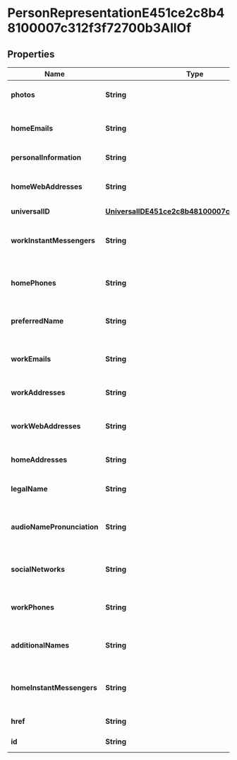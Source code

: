 

# PersonRepresentationE451ce2c8b48100007c312f3f72700b3AllOf


## Properties

| Name | Type | Description | Notes |
|------------ | ------------- | ------------- | -------------|
|**photos** | **String** | The image for the person. |  [optional] [readonly] |
|**homeEmails** | **String** | The home email addresses for a person. |  [optional] [readonly] |
|**personalInformation** | **String** | The person. |  [optional] [readonly] |
|**homeWebAddresses** | **String** | The home web addresses for a person. |  [optional] [readonly] |
|**universalID** | [**UniversalIDE451ce2c8b48100007c31392a1ff00c2**](UniversalIDE451ce2c8b48100007c31392a1ff00c2.md) |  |  [optional] |
|**workInstantMessengers** | **String** | The work instant messenger accounts for a person. |  [optional] [readonly] |
|**homePhones** | **String** | The home phone numbers for a person. |  [optional] [readonly] |
|**preferredName** | **String** | The preferred name for a person. |  [optional] [readonly] |
|**workEmails** | **String** | The work email addresses for a person. |  [optional] [readonly] |
|**workAddresses** | **String** | The work addresses for a person. |  [optional] [readonly] |
|**workWebAddresses** | **String** | The work web addresses for a person. |  [optional] [readonly] |
|**homeAddresses** | **String** | The home addresses for a person. |  [optional] [readonly] |
|**legalName** | **String** | The Legal Name for a person. |  [optional] [readonly] |
|**audioNamePronunciation** | **String** | The Media related to Audio Name Pronunciation for a Person |  [optional] [readonly] |
|**socialNetworks** | **String** | The social network accounts for a person. |  [optional] [readonly] |
|**workPhones** | **String** | The work phone numbers for a person. |  [optional] [readonly] |
|**additionalNames** | **String** | The additional names for a person. |  [optional] [readonly] |
|**homeInstantMessengers** | **String** | The home instant messenger accounts for a person. |  [optional] [readonly] |
|**href** | **String** | A link to the instance |  [optional] |
|**id** | **String** | Id of the instance |  [optional] |




